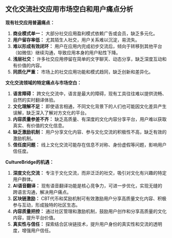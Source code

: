 
## 文化交流社交应用市场空白和用户痛点分析

**现有社交应用普遍痛点：**
1.  **商业模式单一：** 大部分社交应用盈利模式依赖广告或会员，缺乏多元化。
2.  **用户留存率低：** 尤其陌生人社交，用户关系难以沉淀，易流失。
3.  **难以形成有效闭环：** 用户在应用内完成初步交流后，倾向于转移到其他平台（如微信）继续沟通，导致应用本身的用户粘性下降。
4.  **浅层社交：** 许多社交应用停留在简单的文字聊天、动态分享，缺乏深度互动和有价值的内容。
5.  **同质化严重：** 市场上的社交应用功能和模式趋同，缺乏创新和差异化。

**文化交流领域的特定痛点与市场空白：**
1.  **语言障碍：** 跨文化交流中，语言是最大的障碍，现有工具往往难以提供流畅、自然的实时翻译体验。
2.  **文化理解不足：** 即使语言相通，不同文化背景下的人们也可能因文化差异产生误解，缺乏深入了解对方文化的平台。
3.  **内容质量参差不齐：** 缺乏高质量、有深度的文化内容分享平台，用户难以获取真实、有价值的文化信息。
4.  **缺乏激励机制：** 用户分享文化内容、参与文化交流的积极性不高，缺乏有效的激励机制。
5.  **信任度问题：** 线上文化交流可能存在信息不对称、身份虚假等问题，影响用户信任度。

**CultureBridge的机遇：**
1.  **深度文化交流：** 专注于文化交流，而非泛泛的社交，吸引对文化有兴趣的特定用户群体。
2.  **AI语音翻译：** 现有语音翻译功能是核心竞争力，可进一步优化，实现无缝的跨语言沟通，解决用户痛点。
3.  **区块链激励：** CBT代币和奖励机制可有效激励用户分享高质量文化内容、积极参与互动，形成独特的社区生态。
4.  **内容质量把控：** 通过社区管理和激励机制，鼓励用户创作和分享高质量的文化内容，提升平台价值。
5.  **真实性与信任：** 探索结合区块链技术，提升用户身份的真实性和交流的透明度，增强用户信任。


